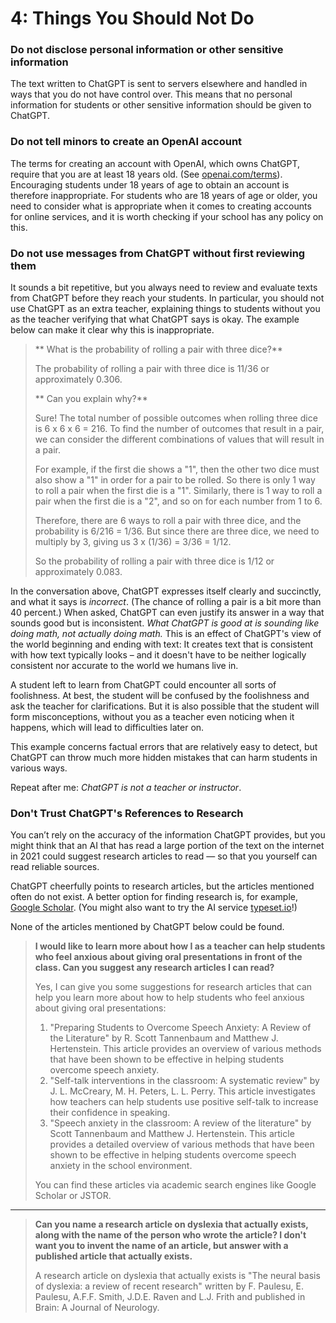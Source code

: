 # 4: Things You Should Not Do

### Do not disclose personal information or other sensitive information
The text written to ChatGPT is sent to servers elsewhere and handled in ways that you do not have control over. This means that no personal information for students or other sensitive information should be given to ChatGPT.

### Do not tell minors to create an OpenAI account
The terms for creating an account with OpenAI, which owns ChatGPT, require that you are at least 18 years old. (See [openai.com/terms][1]). Encouraging students under 18 years of age to obtain an account is therefore inappropriate. For students who are 18 years of age or older, you need to consider what is appropriate when it comes to creating accounts for online services, and it is worth checking if your school has any policy on this.

### Do not use messages from ChatGPT without first reviewing them
It sounds a bit repetitive, but you always need to review and evaluate texts from ChatGPT before they reach your students. In particular, you should not use ChatGPT as an extra teacher, explaining things to students without you as the teacher verifying that what ChatGPT says is okay. The example below can make it clear why this is inappropriate.

> ** What is the probability of rolling a pair with three dice?**
> 
> The probability of rolling a pair with three dice is 11/36 or approximately 0.306.
> 
> ** Can you explain why?**
> 
> Sure! The total number of possible outcomes when rolling three dice is 6 x 6 x 6 = 216. To find the number of outcomes that result in a pair, we can consider the different combinations of values that will result in a pair.
> 
> For example, if the first die shows a "1", then the other two dice must also show a "1" in order for a pair to be rolled. So there is only 1 way to roll a pair when the first die is a "1". Similarly, there is 1 way to roll a pair when the first die is a "2", and so on for each number from 1 to 6.
> 
> Therefore, there are 6 ways to roll a pair with three dice, and the probability is 6/216 = 1/36. But since there are three dice, we need to multiply by 3, giving us 3 x (1/36) = 3/36 = 1/12.
> 
> So the probability of rolling a pair with three dice is 1/12 or approximately 0.083.

In the conversation above, ChatGPT expresses itself clearly and succinctly, and what it says is *incorrect*. (The chance of rolling a pair is a bit more than 40 percent.) When asked, ChatGPT can even justify its answer in a way that sounds good but is inconsistent. *What ChatGPT is good at is sounding like doing math, not actually doing math.* This is an effect of ChatGPT's view of the world beginning and ending with text: It creates text that is consistent with how text typically looks – and it doesn't have to be neither logically consistent nor accurate to the world we humans live in.

A student left to learn from ChatGPT could encounter all sorts of foolishness. At best, the student will be confused by the foolishness and ask the teacher for clarifications. But it is also possible that the student will form misconceptions, without you as a teacher even noticing when it happens, which will lead to difficulties later on.

This example concerns factual errors that are relatively easy to detect, but ChatGPT can throw much more hidden mistakes that can harm students in various ways.

Repeat after me: _ChatGPT is not a teacher or instructor_.

### Don't Trust ChatGPT's References to Research
You can’t rely on the accuracy of the information ChatGPT provides, but you might think that an AI that has read a large portion of the text on the internet in 2021 could suggest research articles to read — so that you yourself can read reliable sources.

ChatGPT cheerfully points to research articles, but the articles mentioned often do not exist. A better option for finding research is, for example, [Google Scholar][2]. (You might also want to try the AI service [typeset.io][3]!)

None of the articles mentioned by ChatGPT below could be found.

> **I would like to learn more about how I as a teacher can help students who feel anxious about giving oral presentations in front of the class. Can you suggest any research articles I can read?**
> 
> Yes, I can give you some suggestions for research articles that can help you learn more about how to help students who feel anxious about giving oral presentations:
> 1. "Preparing Students to Overcome Speech Anxiety: A Review of the Literature" by R. Scott Tannenbaum and Matthew J. Hertenstein. This article provides an overview of various methods that have been shown to be effective in helping students overcome speech anxiety.
> 2. "Self-talk interventions in the classroom: A systematic review" by J. L. McCreary, M. H. Peters, L. L. Perry. This article investigates how teachers can help students use positive self-talk to increase their confidence in speaking.
> 3. "Speech anxiety in the classroom: A review of the literature" by Scott Tannenbaum and Matthew J. Hertenstein. This article provides a detailed overview of various methods that have been shown to be effective in helping students overcome speech anxiety in the school environment.
> 
> You can find these articles via academic search engines like Google Scholar or JSTOR.

---- 

> **Can you name a research article on dyslexia that actually exists, along with the name of the person who wrote the article? I don't want you to invent the name of an article, but answer with a published article that actually exists.**
> 
> A research article on dyslexia that actually exists is "The neural basis of dyslexia: a review of recent research" written by F. Paulesu, E. Paulesu, A.F.F. Smith, J.D.E. Raven and L.J. Frith and published in Brain: A Journal of Neurology.

[1]:	https://openai.com/terms/
[2]:	https://scholar.google.com/
[3]:	https://typeset.io/